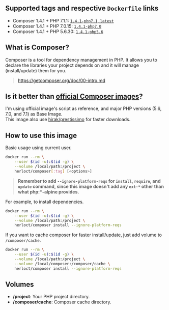 ## Supported tags and respective `Dockerfile` links

* Composer 1.4.1 + PHP 7.1.1: [`1.4.1-php7.1`, `latest`](https://github.com/herloct/docker-composer/blob/1.4.1/7.1/Dockerfile)
* Composer 1.4.1 + PHP 7.0.15: [`1.4.1-php7.0`](https://github.com/herloct/docker-composer/blob/1.4.1/7.0/Dockerfile)
* Composer 1.4.1 + PHP 5.6.30: [`1.4.1-php5.6`](https://github.com/herloct/docker-composer/blob/1.4.1/5.6/Dockerfile)

## What is Composer?

Composer is a tool for dependency management in PHP. It allows you to declare the libraries your project depends on and it will manage (install/update) them for you.

> https://getcomposer.org/doc/00-intro.md

## Is it better than [official Composer images](https://hub.docker.com/r/_/composer/)?

I'm using official image's script as reference, and major PHP versions (5.6, 7.0, and 7.1) as Base Image.  
This image also use [hirak/prestissimo](https://github.com/hirak/prestissimo) for faster downloads.

## How to use this image

Basic usage using current user.

```sh
docker run --rm \
    --user $(id -u):$(id -g) \
    --volume /local/path:/project \
    herloct/composer[:tag] [<options>]
```

> **Remember to add `--ignore-platform-reqs` for `install`, `require`, and `update` command, since this image
doesn't add any `ext-*` other than what php:*-alpine provides.**

For example, to install dependencies.

```sh
docker run --rm \
    --user $(id -u):$(id -g) \
    --volume /local/path:/project \
    herloct/composer install --ignore-platform-reqs
```

If you want to cache composer for faster install/update, just add volume to `/composer/cache`.

```sh
docker run --rm \
    --user $(id -u):$(id -g) \
    --volume /local/path:/project \
    --volume /local/composer:/composer/cache \
    herloct/composer install --ignore-platform-reqs
```

## Volumes

* **/project**: Your PHP project directory.
* **/composer/cache**: Composer cache directory.

